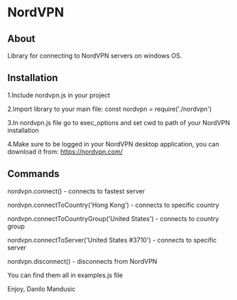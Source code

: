 # NordVPN

## About
Library for connecting to NordVPN servers on windows OS. 

## Installation
1.Include nordvpn.js in your project

2.Import library to your main file: const nordvpn = require('./nordvpn')

3.In nordvpn.js file go to exec_options and set cwd to path of your NordVPN installation

4.Make sure to be logged in your NordVPN desktop application, you can download it from: https://nordvpn.com/

## Commands
nordvpn.connect() - connects to fastest server

nordvpn.connectToCountry('Hong Kong') - connects to specific country

nordvpn.connectToCountryGroup('United States') - connects to country group

nordvpn.connectToServer('United States #3710') - connects to specific server

nordvpn.disconnect() - disconnects from NordVPN

You can find them all in examples.js file

Enjoy,
Danilo Mandusic

